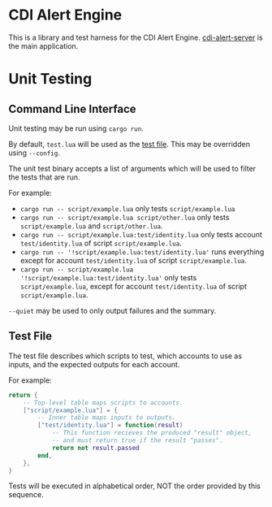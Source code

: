 # CDI Alert Engine

This is a library and test harness for the CDI Alert Engine.
[cdi-alert-server](./cdi-alert-server/) is the main application.

# Unit Testing

## Command Line Interface

Unit testing may be run using `cargo run`.

By default, `test.lua` will be used as the [test file](#test-file).
This may be overridden using `--config`.

The unit test binary accepts a list of arguments which will be used to filter the tests that are run.

For example:
- `cargo run -- script/example.lua` only tests `script/example.lua`
- `cargo run -- script/example.lua script/other.lua` only tests `script/example.lua` and `script/other.lua`.
- `cargo run -- script/example.lua:test/identity.lua` only tests account `test/identity.lua` of script `script/example.lua`.
- `cargo run -- '!script/example.lua:test/identity.lua'` runs everything except for account `test/identity.lua` of script `script/example.lua`.
- `cargo run -- script/example.lua '!script/example.lua:test/identity.lua'` only tests `script/example.lua`, except for account `test/identity.lua` of script `script/example.lua`.

`--quiet` may be used to only output failures and the summary.

## Test File

The test file describes which scripts to test,
which accounts to use as inputs,
and the expected outputs for each account.

For example:
```lua
return {
    -- Top-level table maps scripts to accounts.
    ["script/example.lua"] = {
        -- Inner table maps inputs to outputs.
        ["test/identity.lua"] = function(result)
            -- This function recieves the produced "result" object,
            -- and must return true if the result "passes".
            return not result.passed
        end,
    },
}
```

Tests will be executed in alphabetical order, NOT the order provided by this sequence.
